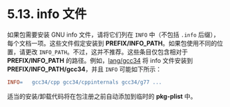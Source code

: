# 5.13. info 文件

如果包需要安装 GNU info 文件，请将它们列在 `INFO` 中（不包括 `.info` 后缀），每个文档一项。这些文件假定安装到 **PREFIX/INFO\_PATH**。如果包使用不同的位置，请更改 `INFO_PATH`。不过，这并不推荐。这些条目仅包含相对于 **PREFIX/INFO\_PATH** 的路径。例如，[lang/gcc34](https://cgit.freebsd.org/ports/tree/lang/gcc34/) 将 info 文件安装到 **PREFIX/INFO\_PATH/gcc34**，并且 `INFO` 可能如下所示：

```makefile
INFO=	gcc34/cpp gcc34/cppinternals gcc34/g77 ...
```

适当的安装/卸载代码将在包注册之前自动添加到临时的 **pkg-plist** 中。
